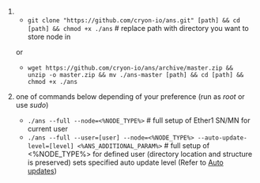1.  - `git clone "https://github.com/cryon-io/ans.git" [path] && cd [path] && chmod +x ./ans` # replace path with directory you want to store node in
   
    or  
    - `wget https://github.com/cryon-io/ans/archive/master.zip && unzip -o master.zip && mv ./ans-master [path] && cd [path] && chmod +x ./ans`
1. one of commands below depending of your preference (run as *root* or use *sudo*)
    - `./ans --full --node=<%NODE_TYPE%>` # full setup of Ether1 SN/MN for current user
    - `./ans --full --user=[user] --node=<%NODE_TYPE%> --auto-update-level=[level] <%ANS_ADDITIONAL_PARAM%>` # full setup of <%NODE_TYPE%> for defined user (directory location and structure is preserved) sets specified auto update level (Refer to [Auto updates](https://github.com/cryon-io/ans/wiki/Auto-Updates))